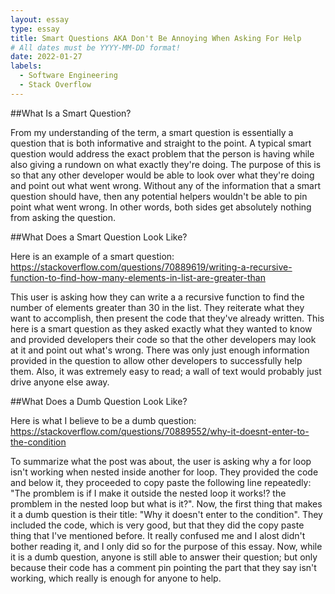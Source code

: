 ```yaml
---
layout: essay
type: essay
title: Smart Questions AKA Don't Be Annoying When Asking For Help
# All dates must be YYYY-MM-DD format!
date: 2022-01-27
labels:
  - Software Engineering
  - Stack Overflow
---
```

##What Is a Smart Question?

From my understanding of the term, a smart question is essentially a question that is both informative and straight to the point. A typical smart question would address the exact problem that the person is having while also giving a rundown on what exactly they're doing. The purpose of this is so that any other developer would be able to look over what they're doing and point out what went wrong. Without any of the information that a smart question should have, then any potential helpers wouldn't be able to pin point what went wrong. In other words, both sides get absolutely nothing from asking the question.

##What Does a Smart Question Look Like?

Here is an example of a smart question: https://stackoverflow.com/questions/70889619/writing-a-recursive-function-to-find-how-many-elements-in-list-are-greater-than

This user is asking how they can write a a recursive function to find the number of elements greater than 30 in the list. They reiterate what they want to accomplish, then present the code that they've already written. This here is a smart question as they asked exactly what they wanted to know and provided developers their code so that the other developers may look at it and point out what's wrong. There was only just enough information provided in the question to allow other developers to successfully help them. Also, it was extremely easy to read; a wall of text would probably just drive anyone else away.

##What Does a Dumb Question Look Like?

Here is what I believe to be a dumb question: https://stackoverflow.com/questions/70889552/why-it-doesnt-enter-to-the-condition

To summarize what the post was about, the user is asking why a for loop isn't working when nested inside another for loop. They provided the code and below it, they proceeded to copy paste the following line repeatedly: "The promblem is if I make it outside the nested loop it works!? the promblem in the nested loop but what is it?". Now, the first thing that makes it a dumb question is their title: "Why it doesn't enter to the condition". They included the code, which is very good, but that they did the copy paste thing that I've mentioned before. It really confused me and I alost didn't bother reading it, and I only did so for the purpose of this essay. Now, while it is a dumb question, anyone is still able to answer their question; but only because their code has a comment pin pointing the part that they say isn't working, which really is enough for anyone to help.
